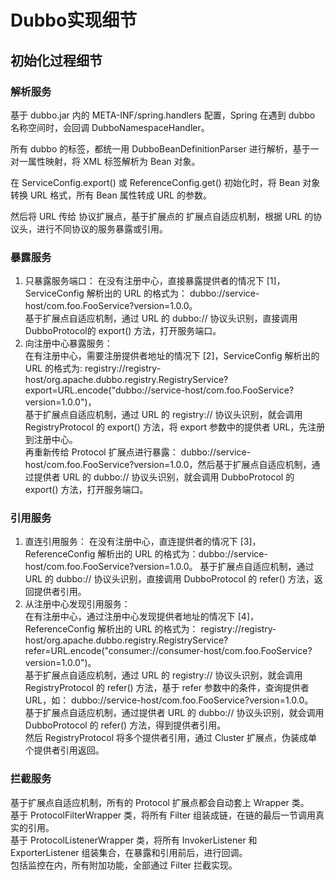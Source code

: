 


# Dubbo实现细节  
## 初始化过程细节
### 解析服务  

基于 dubbo.jar 内的 META-INF/spring.handlers 配置，Spring 在遇到 dubbo 名称空间时，会回调 DubboNamespaceHandler。  

所有 dubbo 的标签，都统一用 DubboBeanDefinitionParser 进行解析，基于一对一属性映射，将 XML 标签解析为 Bean 对象。  

在 ServiceConfig.export() 或 ReferenceConfig.get() 初始化时，将 Bean 对象转换 URL 格式，所有 Bean 属性转成 URL 的参数。  

然后将 URL 传给 协议扩展点，基于扩展点的 扩展点自适应机制，根据 URL 的协议头，进行不同协议的服务暴露或引用。  

### 暴露服务  
1. 只暴露服务端口：
在没有注册中心，直接暴露提供者的情况下 [1]，ServiceConfig 解析出的 URL 的格式为： dubbo://service-host/com.foo.FooService?version=1.0.0。  
基于扩展点自适应机制，通过 URL 的 dubbo:// 协议头识别，直接调用 DubboProtocol的 export() 方法，打开服务端口。  
2. 向注册中心暴露服务：  
在有注册中心，需要注册提供者地址的情况下 [2]，ServiceConfig 解析出的 URL 的格式为: registry://registry-host/org.apache.dubbo.registry.RegistryService?export=URL.encode("dubbo://service-host/com.foo.FooService?version=1.0.0")，  
基于扩展点自适应机制，通过 URL 的 registry:// 协议头识别，就会调用 RegistryProtocol 的 export() 方法，将 export 参数中的提供者 URL，先注册到注册中心。  
再重新传给 Protocol 扩展点进行暴露： dubbo://service-host/com.foo.FooService?version=1.0.0，然后基于扩展点自适应机制，通过提供者 URL 的 dubbo:// 协议头识别，就会调用 DubboProtocol 的 export() 方法，打开服务端口。  

### 引用服务
1. 直连引用服务：
在没有注册中心，直连提供者的情况下 [3]，ReferenceConfig 解析出的 URL 的格式为：dubbo://service-host/com.foo.FooService?version=1.0.0。
基于扩展点自适应机制，通过 URL 的 dubbo:// 协议头识别，直接调用 DubboProtocol 的 refer() 方法，返回提供者引用。  
2. 从注册中心发现引用服务：  
在有注册中心，通过注册中心发现提供者地址的情况下 [4]，ReferenceConfig 解析出的 URL 的格式为： registry://registry-host/org.apache.dubbo.registry.RegistryService?refer=URL.encode("consumer://consumer-host/com.foo.FooService?version=1.0.0")。  
基于扩展点自适应机制，通过 URL 的 registry:// 协议头识别，就会调用 RegistryProtocol 的 refer() 方法，基于 refer 参数中的条件，查询提供者 URL，如： dubbo://service-host/com.foo.FooService?version=1.0.0。  
基于扩展点自适应机制，通过提供者 URL 的 dubbo:// 协议头识别，就会调用 DubboProtocol 的 refer() 方法，得到提供者引用。  
然后 RegistryProtocol 将多个提供者引用，通过 Cluster 扩展点，伪装成单个提供者引用返回。  

### 拦截服务
基于扩展点自适应机制，所有的 Protocol 扩展点都会自动套上 Wrapper 类。  
基于 ProtocolFilterWrapper 类，将所有 Filter 组装成链，在链的最后一节调用真实的引用。  
基于 ProtocolListenerWrapper 类，将所有 InvokerListener 和 ExporterListener 组装集合，在暴露和引用前后，进行回调。  
包括监控在内，所有附加功能，全部通过 Filter 拦截实现。  